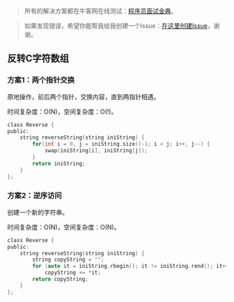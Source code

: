 > 所有的解决方案都在牛客网在线测试：[程序员面试金典](http://www.nowcoder.com/ta/cracking-the-coding-interview)。

> 如果发现错误，希望你能帮我给我创建一个Issue：[在这里创建Issue](https://github.com/Shitaibin/CC150/issues)，谢谢。



## 反转C字符数组


### 方案1：两个指针交换

原地操作，前后两个指针，交换内容，直到两指针相遇。

时间复杂度：O(N)，空间复杂度：O(!)。

```C
class Reverse {
public:
    string reverseString(string iniString) {
        for(int i = 0, j = iniString.size()-1; i < j; i++, j--) {
            swap(iniString[i], iniString[j]);
        }
        return iniString;
    }
};
```




### 方案2：逆序访问

创建一个新的字符串。

时间复杂度：O(N)，空间复杂度：O(N)。

```C
class Reverse {
public:
    string reverseString(string iniString) {
        string copyString = "";
        for (auto it = iniString.rbegin(); it != iniString.rend(); it++)
            copyString += *it;
        return copyString;
    }
};
```


